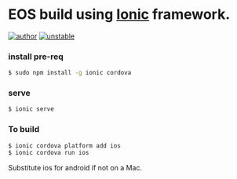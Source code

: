 # EOS build using [Ionic](http://ionicframework.com/docs/) framework.

[![author](https://img.shields.io/badge/author-zubair1024-lightgrey.svg)](https://github.com/zubair1024)
[![unstable](https://img.shields.io/badge/stability-unstable-red.svg)]()


### install pre-req
```bash
$ sudo npm install -g ionic cordova
```

### serve
```bash
$ ionic serve
```

### To build

```bash
$ ionic cordova platform add ios
$ ionic cordova run ios
```

Substitute ios for android if not on a Mac.


